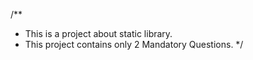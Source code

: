 /**
 * This is a project about static library.
 * This project contains only 2 Mandatory Questions.
*/
